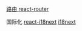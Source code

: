 
[路由 react-router](https://github.com/remix-run/react-router)

国际化 [react-i18next](https://github.com/i18next/react-i18next)
[i18next](https://www.i18next.com/)